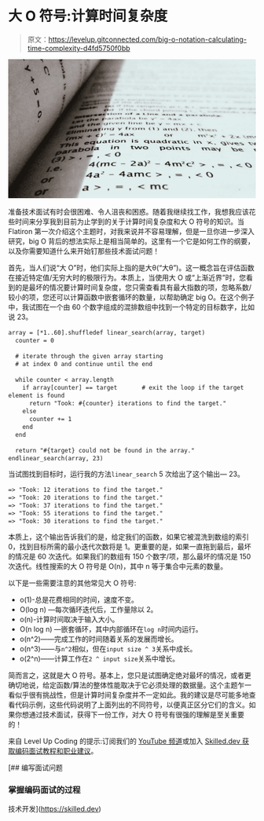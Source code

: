 # 大 O 符号:计算时间复杂度

> 原文：<https://levelup.gitconnected.com/big-o-notation-calculating-time-complexity-d4fd5750f0bb>

![](img/3868301579f360b7206b6a4f6447c74c.png)

准备技术面试有时会很困难、令人沮丧和困惑。随着我继续找工作，我想我应该花些时间来分享我到目前为止学到的关于计算时间复杂度和大 O 符号的知识。当 Flatiron 第一次介绍这个主题时，对我来说并不容易理解，但是一旦你进一步深入研究，big O 背后的想法实际上是相当简单的。这里有一个它是如何工作的纲要，以及你需要知道什么来开始钉那些技术面试问题！

首先，当人们说“大 O”时，他们实际上指的是大θ(“大θ”)。这一概念旨在评估函数在接近特定值/无穷大时的极限行为。本质上，当使用大 O 或“上渐近界”时，您看到的是最坏的情况要计算时间复杂度，您只需查看具有最大指数的项，忽略系数/较小的项，您还可以计算函数中嵌套循环的数量，以帮助确定 big O。在这个例子中，我试图在一个由 60 个数字组成的混排数组中找到一个特定的目标数字，比如说 23。

```
array = [*1..60].shuffledef linear_search(array, target)
  counter = 0

  # iterate through the given array starting 
  # at index 0 and continue until the end

  while counter < array.length 
    if array[counter] == target       # exit the loop if the target element is found 
      return "Took: #{counter} iterations to find the target." 
    else 
      counter += 1
    end 
  end 

  return "#{target} could not be found in the array." 
endlinear_search(array, 23)
```

当试图找到目标时，运行我的方法`linear_search` 5 次给出了这个输出— 23。

```
=> "Took: 12 iterations to find the target."
=> "Took: 20 iterations to find the target."
=> "Took: 37 iterations to find the target."
=> "Took: 55 iterations to find the target."
=> "Took: 30 iterations to find the target."
```

本质上，这个输出告诉我们的是，给定我们的函数，如果它被混洗到数组的索引 0，找到目标所需的最小迭代次数将是 1。更重要的是，如果一直拖到最后，最坏的情况是 60 次迭代。如果我们的数组有 150 个数字/项，那么最坏的情况是 150 次迭代。线性搜索的大 O 符号是 O(n)，其中 n 等于集合中元素的数量。

以下是一些需要注意的其他常见大 O 符号:

*   o(1)-总是花费相同的时间，速度不变。
*   O(log n) —每次循环迭代后，工作量除以 2。
*   o(n)-计算时间取决于输入大小。
*   O(n log n) —嵌套循环，其中内部循环在`log n`时间内运行。
*   o(n^2)——完成工作的时间随着关系的发展而增长。
*   o(n^3)——与`n^2`相似，但在`input size ^ 3`关系中成长。
*   o(2^n)——计算工作在`2 ^ input size`关系中增长。

简而言之，这就是大 O 符号。基本上，您只是试图确定绝对最坏的情况，或者更确切地说，给定函数/算法的整体性能取决于它必须处理的数据量。这个主题乍一看似乎很有挑战性，但是计算时间复杂度并不一定如此。我的建议是尽可能多地查看代码示例，这些代码说明了上面列出的不同符号，以便真正区分它们的含义。如果你想通过技术面试，获得下一份工作，对大 O 符号有很强的理解是至关重要的！

来自 Level Up Coding 的提示:订阅我们的 [YouTube 频道](https://www.youtube.com/channel/UC3v9kBR_ab4UHXXdknz8Fbg?sub_confirmation=1)或加入 [Skilled.dev 获取编码面试教程和职业建议](https://skilled.dev)。

[](https://skilled.dev) [## 编写面试问题

### 掌握编码面试的过程

技术开发](https://skilled.dev)